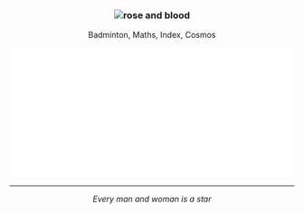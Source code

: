 <h3 align="center">
	<img src="https://avatars.githubusercontent.com/u/156987370" width="150" alt="rose and blood" />
</h3>

<p align="center">Badminton, Maths, Index, Cosmos</p>

<div align="center">
	<img width="500" src="https://raw.githubusercontent.com/CarbonicSoda/CarbonicSoda/refs/heads/master/github-metrics.svg" alt="contributions" />
</div>

---

<p align="center"><i>Every man and woman is a star</i></p>
